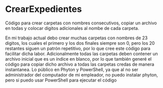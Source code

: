 # CrearExpedientes
Código para crear carpetas con nombres consecutivos, copiar un archivo en todas y colocar digitos adicionales al nombe de cada carpeta.

En mi trabajo actual debo crear muchas carpetas con nombres de 23 digitos, los cuales el primero y los dos finales siempre son 0, pero los 20 restantes siguen un patrón repetitivo, por lo que cree este código para facilitar dicha labor.
Adicionalmente todas las carpetas deben contener un archivo inicial que es un índice en blanco, por lo que también generé el código para copiar dicho archivo a todas las carpetas credas de manera instantanea.
Lo público en Phyton y PowerShell, ya que al no ser administrador del computador de mi empleador, no puedo instalar phyton, pero si puedo usar PowerShell para ejecutar el código
